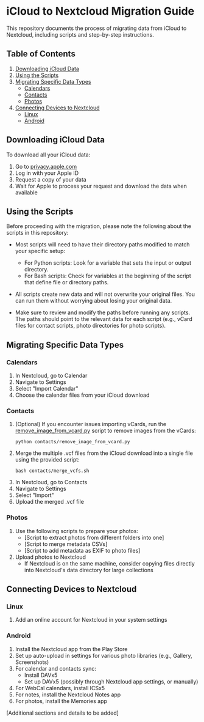 # iCloud to Nextcloud Migration Guide

This repository documents the process of migrating data from iCloud to Nextcloud, including scripts and step-by-step instructions.

## Table of Contents
1. [Downloading iCloud Data](#downloading-icloud-data)
2. [Using the Scripts](#using-the-scripts)
3. [Migrating Specific Data Types](#migrating-specific-data-types)
   - [Calendars](#calendars)
   - [Contacts](#contacts)
   - [Photos](#photos)
4. [Connecting Devices to Nextcloud](#connecting-devices-to-nextcloud)
   - [Linux](#linux)
   - [Android](#android)

## Downloading iCloud Data

To download all your iCloud data:
1. Go to [privacy.apple.com](https://privacy.apple.com)
2. Log in with your Apple ID
3. Request a copy of your data
4. Wait for Apple to process your request and download the data when available

## Using the Scripts

Before proceeding with the migration, please note the following about the scripts in this repository:

- Most scripts will need to have their directory paths modified to match your specific setup:
  - For Python scripts: Look for a variable that sets the input or output directory.
  - For Bash scripts: Check for variables at the beginning of the script that define file or directory paths.

- All scripts create new data and will not overwrite your original files. You can run them without worrying about losing your original data.

- Make sure to review and modify the paths before running any scripts. The paths should point to the relevant data for each script (e.g., vCard files for contact scripts, photo directories for photo scripts).

## Migrating Specific Data Types

### Calendars

1. In Nextcloud, go to Calendar
2. Navigate to Settings
3. Select "Import Calendar"
4. Choose the calendar files from your iCloud download

### Contacts

1. (Optional) If you encounter issues importing vCards, run the [remove_image_from_vcard.py](./contacts/remove_image_from_vcard.py) script to remove images from the vCards:
   ```
   python contacts/remove_image_from_vcard.py
   ```
2. Merge the multiple .vcf files from the iCloud download into a single file using the provided script:
   ```
   bash contacts/merge_vcfs.sh
   ```
3. In Nextcloud, go to Contacts
4. Navigate to Settings
5. Select "Import"
6. Upload the merged .vcf file

### Photos

1. Use the following scripts to prepare your photos:
   - [Script to extract photos from different folders into one]
   - [Script to merge metadata CSVs]
   - [Script to add metadata as EXIF to photo files]
2. Upload photos to Nextcloud
   - If Nextcloud is on the same machine, consider copying files directly into Nextcloud's data directory for large collections

## Connecting Devices to Nextcloud

### Linux

1. Add an online account for Nextcloud in your system settings

### Android

1. Install the Nextcloud app from the Play Store
2. Set up auto-upload in settings for various photo libraries (e.g., Gallery, Screenshots)
3. For calendar and contacts sync:
   - Install DAVx5
   - Set up DAVx5 (possibly through Nextcloud app settings, or manually)
4. For WebCal calendars, install ICSx5
5. For notes, install the Nextcloud Notes app
6. For photos, install the Memories app

[Additional sections and details to be added]
